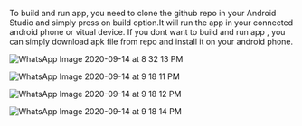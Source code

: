 To build and run app, you need to clone the github repo in your Android Studio and simply press on build option.It will run the app in your connected android phone or vitual device.
If you dont want to build and run app , you can simply download apk file from repo and install it on your android phone.


![WhatsApp Image 2020-09-14 at 8 32 13 PM](https://user-images.githubusercontent.com/56456010/93111278-0411da80-f6d4-11ea-8def-9eac630f21ad.jpeg)

![WhatsApp Image 2020-09-14 at 9 18 11 PM](https://user-images.githubusercontent.com/56456010/93111282-05db9e00-f6d4-11ea-8557-d0dab7b3eb6d.jpeg)

![WhatsApp Image 2020-09-14 at 9 18 12 PM](https://user-images.githubusercontent.com/56456010/93111284-05db9e00-f6d4-11ea-9f7b-75be53eb4cf8.jpeg)

![WhatsApp Image 2020-09-14 at 9 18 14 PM](https://user-images.githubusercontent.com/56456010/93111287-06743480-f6d4-11ea-8471-9ef478dd2ab4.jpeg)
